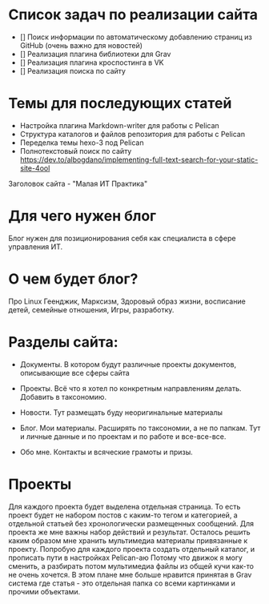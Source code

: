 # Список задач по реализации сайта

- [] Поиск информации по автоматическому добавлению страниц из GitHub (очень важно для новостей)
- [] Реализация плагина библиотеки для Grav
- [] Реализация плагина кроспостинга в VK
- [] Реализация поиска по сайту

# Темы для последующих статей
- Настройка плагина Markdown-writer для работы с Pelican
- Структура каталогов и файлов репозитория для работы с Pelican
- Переделка темы hexo-3 под Pelican
- Полнотекстовый поиск по сайту https://dev.to/albogdano/implementing-full-text-search-for-your-static-site-4ool

Заголовок сайта - "Малая ИТ Практика"

# Для чего нужен блог
Блог нужен для позиционирования себя как специалиста в сфере управления ИТ.

# О чем будет блог?
Про Linux Геенджик, Марксизм, Здоровый образ жизни, восписание детей, семейные отношения, Игры, разработку.


# Разделы сайта:
- Документы. В котором будут различные проекты документов, описывающие все сферы
    сайта
- Проекты. Всё что я хотел по конкретным направлениям делать. Добавить в таксономию.

- Новости. Тут размещать буду неоригинальные материалы

- Блог. Мои материалы. Расширять по таксономии, а не по папкам. Тут и личные данные и по проектам и по работе и все-все-все.

- Обо мне. Контакты и всяческие грамоты и призы.

# Проекты
Для каждого проекта будет выделена отдельная страница. То есть проект будет не набором постов с каким-то тегом и категорией, а отдельной статьей без хронологически размещенных сообщений. Для проекта же мне важны набор действий и результат. Осталось решить каким образом мне хранить мультимедиа материалы привязанные к проекту. Попробую для каждого проекта создать отдельный каталог, и прописать пути в настройках Pelican-аю Потому что движок я могу сменить, а разбирать потом мультимедиа файлы из общей кучи как-то не очень хочется. В этом плане мне больше нравится принятая в Grav система где статья - это отдельная папка со всеми картинками и прочими объектами.
